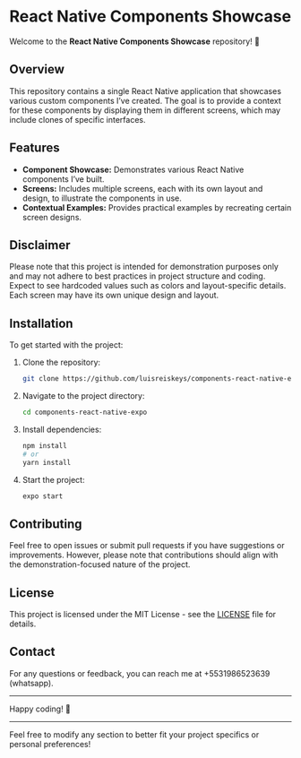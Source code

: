 # React Native Components Showcase

Welcome to the **React Native Components Showcase** repository! 🎉

## Overview

This repository contains a single React Native application that showcases various custom components I’ve created. The goal is to provide a context for these components by displaying them in different screens, which may include clones of specific interfaces.

## Features

- **Component Showcase:** Demonstrates various React Native components I’ve built.
- **Screens:** Includes multiple screens, each with its own layout and design, to illustrate the components in use.
- **Contextual Examples:** Provides practical examples by recreating certain screen designs.

## Disclaimer

Please note that this project is intended for demonstration purposes only and may not adhere to best practices in project structure and coding. Expect to see hardcoded values such as colors and layout-specific details. Each screen may have its own unique design and layout.

## Installation

To get started with the project:

1. Clone the repository:
    ```bash
    git clone https://github.com/luisreiskeys/components-react-native-expo.git
    ```

2. Navigate to the project directory:
    ```bash
    cd components-react-native-expo
    ```

3. Install dependencies:
    ```bash
    npm install
    # or
    yarn install
    ```

4. Start the project:
    ```bash
    expo start
    ```

## Contributing

Feel free to open issues or submit pull requests if you have suggestions or improvements. However, please note that contributions should align with the demonstration-focused nature of the project.

## License

This project is licensed under the MIT License - see the [LICENSE](LICENSE) file for details.

## Contact

For any questions or feedback, you can reach me at +5531986523639 (whatsapp).

---

Happy coding! 🚀

---

Feel free to modify any section to better fit your project specifics or personal preferences!
